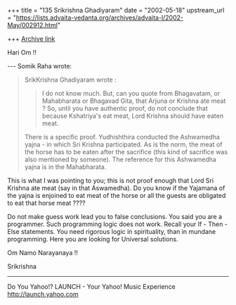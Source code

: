 +++
title = "135 Srikrishna Ghadiyaram"
date = "2002-05-18"
upstream_url = "https://lists.advaita-vedanta.org/archives/advaita-l/2002-May/002912.html"

+++
[Archive link](https://lists.advaita-vedanta.org/archives/advaita-l/2002-May/002912.html)

Hari Om !!

--- Somik Raha <somik at YAHOO.COM> wrote:
> SrikKrishna Ghadiyaram wrote :
> > I do not know much. But, can you quote from
> > Bhagavatam, or Mahabharata or Bhagavad Gita, that
> > Arjuna or Krishna ate meat ? So,  until you have
> > authentic proof, do not conclude that because
> > Kshatriya's eat meat, Lord Krishna should have
> eaten
> > meat.
>
> There is a specific proof. Yudhishthira conducted
> the Ashwamedha yajna - in
> which Sri Krishna participated. As is the norm, the
> meat of the horse has to
> be eaten after the sacrifice (this kind of sacrifice
> was also mentioned by
> someone). The reference for this Ashwamedha yajna is
> in the Mahabharata.
>
This is what I was pointing to you; this is not proof
enough that Lord Sri Krishna ate meat (say in that
Aswamedha). Do you know if the Yajamana of the yajna
is enjoined to eat meat of the horse or all the guests
are obligated to eat that horse meat ????

Do not make guess work lead you to false conclusions.
You said you are a programmer. Such programming logic
does not work. Recall your If - Then - Else
statements. You need rigorous logic in spirituality,
than in mundane programming.  Here you are looking for
Universal solutions.

Om Namo Narayanaya !!

Srikrishna

__________________________________________________
Do You Yahoo!?
LAUNCH - Your Yahoo! Music Experience
http://launch.yahoo.com

